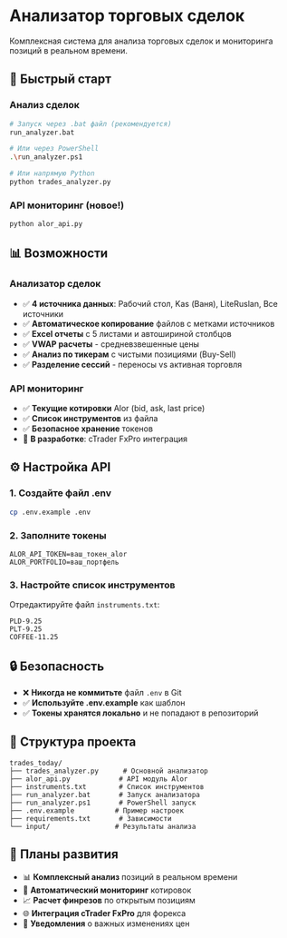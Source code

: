 # Анализатор торговых сделок

Комплексная система для анализа торговых сделок и мониторинга позиций в реальном времени.

## 🚀 Быстрый старт

### Анализ сделок
```bash
# Запуск через .bat файл (рекомендуется)
run_analyzer.bat

# Или через PowerShell
.\run_analyzer.ps1

# Или напрямую Python
python trades_analyzer.py
```

### API мониторинг (новое!)
```bash
python alor_api.py
```

## 📊 Возможности

### Анализатор сделок
- ✅ **4 источника данных**: Рабочий стол, Kas (Ваня), LiteRuslan, Все источники
- ✅ **Автоматическое копирование** файлов с метками источников
- ✅ **Excel отчеты** с 5 листами и автошириной столбцов
- ✅ **VWAP расчеты** - средневзвешенные цены
- ✅ **Анализ по тикерам** с чистыми позициями (Buy-Sell)
- ✅ **Разделение сессий** - переносы vs активная торговля

### API мониторинг
- ✅ **Текущие котировки** Alor (bid, ask, last price)
- ✅ **Список инструментов** из файла
- ✅ **Безопасное хранение** токенов
- 🔄 **В разработке**: cTrader FxPro интеграция

## ⚙️ Настройка API

### 1. Создайте файл .env
```bash
cp .env.example .env
```

### 2. Заполните токены
```env
ALOR_API_TOKEN=ваш_токен_alor
ALOR_PORTFOLIO=ваш_портфель
```

### 3. Настройте список инструментов
Отредактируйте файл `instruments.txt`:
```
PLD-9.25
PLT-9.25
COFFEE-11.25
```

## 🔒 Безопасность

- ❌ **Никогда не коммитьте** файл `.env` в Git
- ✅ **Используйте .env.example** как шаблон
- ✅ **Токены хранятся локально** и не попадают в репозиторий

## 📁 Структура проекта

```
trades_today/
├── trades_analyzer.py      # Основной анализатор
├── alor_api.py            # API модуль Alor
├── instruments.txt        # Список инструментов
├── run_analyzer.bat       # Запуск анализатора
├── run_analyzer.ps1       # PowerShell запуск
├── .env.example          # Пример настроек
├── requirements.txt       # Зависимости
└── input/                # Результаты анализа
```

## 🎯 Планы развития

- 📊 **Комплексный анализ** позиций в реальном времени
- 🔄 **Автоматический мониторинг** котировок
- 📈 **Расчет финрезов** по открытым позициям
- 🌐 **Интеграция cTrader FxPro** для форекса
- 📱 **Уведомления** о важных изменениях цен
